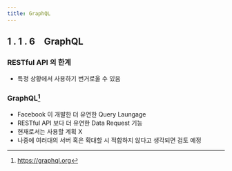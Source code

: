```yaml
---
title: GraphQL
---
```


## 1 . 1 . 6 GraphQL

### RESTful API 의 한계

- 특정 상황에서 사용하기 번거로울 수 있음

### GraphQL[^graphql]

- Facebook 이 개발한 더 유연한 Query Laungage
- RESTful API 보다 더 유연한 Data Request 기능
- 현재로서는 사용할 계획 X
- 나중에 여러대의 서버 혹은 확대할 시 적합하지 않다고 생각되면 검토 예정

[^graphql]: https://graphql.org
